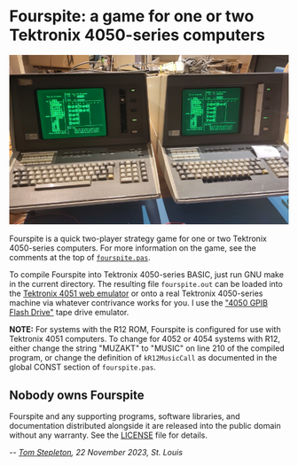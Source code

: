 Fourspite: a game for one or two Tektronix 4050-series computers
================================================================

![Two Tektronix 4051 computers after a round of Fourspite has been won](
fourspite.jpg
"Two Tektronix 4051 computers after a round of Fourspite has been won")

Fourspite is a quick two-player strategy game for one or two Tektronix
4050-series computers. For more information on the game, see the comments
at the top of [`fourspite.pas`](fourspite.pas).

To compile Fourspite into Tektronix 4050-series BASIC, just run GNU make in
the current directory. The resulting file `fourspite.out` can be loaded into
the [Tektronix 4051 web emulator](
https://jonbstanley.github.io/Tek405xEmulator/jsTEKTRONIX4051.html) or onto
a real Tektronix 4050-series machine via whatever contrivance works for you.
I use the ["4050 GPIB Flash Drive"](
https://github.com/mmcgraw74/Tektronix-4050-GPIB-Flash-Drive) tape drive
emulator.

**NOTE:** For systems with the R12 ROM, Fourspite is configured for use with
Tektronix 4051 computers. To change for 4052 or 4054 systems with R12, either
change the string "MUZAKT" to "MUSIC" on line 210 of the compiled program, or
change the definition of `kR12MusicCall` as documented in the global CONST
section of `fourspite.pas`.


Nobody owns Fourspite
---------------------

Fourspite and any supporting programs, software libraries, and documentation
distributed alongside it are released into the public domain without any
warranty. See the [LICENSE](../../LICENSE) file for details.


-- _[Tom Stepleton](mailto:stepleton@gmail.com), 22 November 2023, St. Louis_
